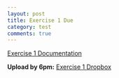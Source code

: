 ```yaml
---
layout: post
title: Exercise 1 Due
category: test
comments: true
---
```


[Exercise 1 Documentation](exercises/maya-image-planes-for-modeling.html)

**Upload by 6pm:** [Exercise 1 Dropbox](https://psu.box.com/signup/collablink/d_6058054237/11de68ae6b680c)

